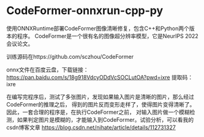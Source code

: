# CodeFormer-onnxrun-cpp-py
使用ONNXRuntime部署CodeFormer图像清晰修复，包含C++和Python两个版本的程序。
CodeFormer是一个很有名的图像超分辨率模型，它是NeurIPS 2022会议论文。

训练源码在https://github.com/sczhou/CodeFormer

onnx文件在百度云盘，下载链接：https://pan.baidu.com/s/18g918VdcyODdVcSOCLutOA?pwd=ixre 
提取码：ixre

在编写完程序后，测试了多张图片，发现如果输入图片是清晰的图片，那么经过CodeFormer的推理之后，
得到的图片反而变形走样了，使得图片变得清晰了。因此，一套合理的程序是，在执行CodeFormer之前，
对输入图片做一个模糊检测，如果判定图片是模糊的，才能输入到CodeFormer。试验分析，可以看我的
csdn博客文章 https://blog.csdn.net/nihate/article/details/112731327
